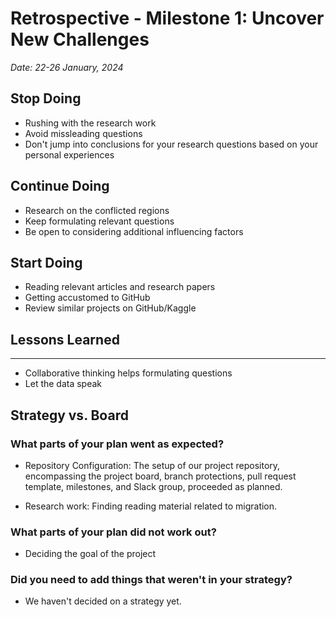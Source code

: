 
# Retrospective - Milestone 1: Uncover New Challenges
*Date: 22-26 January, 2024*

## Stop Doing
- Rushing with the research work
- Avoid missleading questions
- Don't jump into conclusions for your research questions based on your personal experiences


## Continue Doing
- Research on the conflicted regions
- Keep formulating relevant questions
- Be open to considering additional influencing factors 

## Start Doing
- Reading relevant articles and research papers
- Getting accustomed to GitHub
- Review similar projects on GitHub/Kaggle

## Lessons Learned

---
- Collaborative thinking helps formulating questions
- Let the data speak


## Strategy vs. Board

### What parts of your plan went as expected?
- Repository Configuration: The setup of our project repository, encompassing the project board, branch protections, pull request template, milestones, and Slack group, proceeded as planned. 

- Research work: Finding reading material related to migration.

### What parts of your plan did not work out?
- Deciding the goal of the project

### Did you need to add things that weren't in your strategy?
- We haven't decided on a strategy yet.


